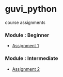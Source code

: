# guvi_python
course assignments

### Module : Beginner
- [Assignment 1](assignment_1.md)

### Module : Intermediate
- [Assignment 2](assignment_2.md)
